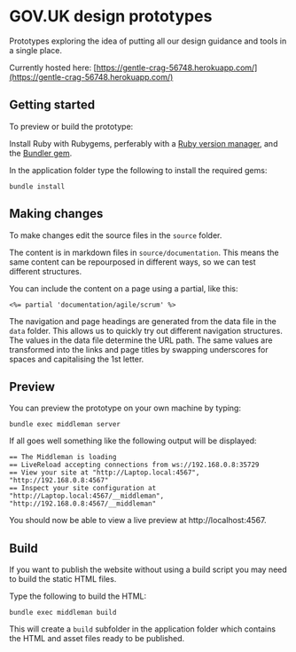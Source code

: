 # GOV.UK design prototypes

Prototypes exploring the idea of putting all our design guidance and tools in a single place.

Currently hosted here: [https://gentle-crag-56748.herokuapp.com/](https://gentle-crag-56748.herokuapp.com/)

## Getting started

To preview or build the prototype:

Install Ruby with Rubygems, perferably with a [Ruby version manager][rvm],
and the [Bundler gem][bundler].

In the application folder type the following to install the required gems:

```
bundle install
```

## Making changes

To make changes edit the source files in the `source` folder.

The content is in markdown files in `source/documentation`. This means the same content can be repourposed in different ways, so we can test different structures.

You can include the content on a page using a partial, like this:

```
<%= partial 'documentation/agile/scrum' %>
```

The navigation and page headings are generated from the data file in the `data` folder. This allows us to quickly try out different navigation structures. The values in the data file determine the URL path. The same values are transformed into the links and page titles by swapping underscores for spaces and capitalising the 1st letter.


## Preview

You can preview the prototype on your own machine by typing:

```
bundle exec middleman server
```

If all goes well something like the following output will be displayed:

```
== The Middleman is loading
== LiveReload accepting connections from ws://192.168.0.8:35729
== View your site at "http://Laptop.local:4567", "http://192.168.0.8:4567"
== Inspect your site configuration at "http://Laptop.local:4567/__middleman", "http://192.168.0.8:4567/__middleman"
```

You should now be able to view a live preview at http://localhost:4567.

## Build

If you want to publish the website without using a build script you may need to
build the static HTML files.

Type the following to build the HTML:

```
bundle exec middleman build
```

This will create a `build` subfolder in the application folder which contains
the HTML and asset files ready to be published.

[rvm]: https://www.ruby-lang.org/en/documentation/installation/#managers
[bundler]: http://bundler.io/
